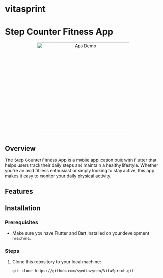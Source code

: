 # vitasprint
# Step Counter Fitness App

<p align="center">
  <img src="https://img.freepik.com/free-vector/flat-woman-using-smartphone-with-pedometer-counting-steps_88138-943.jpg" alt="App Demo" width="300">
</p>

## Overview

The Step Counter Fitness App is a mobile application built with Flutter that helps users track their daily steps and maintain a healthy lifestyle. Whether you're an avid fitness enthusiast or simply looking to stay active, this app makes it easy to monitor your daily physical activity.

## Features

## Installation

### Prerequisites

- Make sure you have Flutter and Dart installed on your development machine.

### Steps

1. Clone this repository to your local machine:

   ```shell
   git clone https://github.com/syedtazyeen/VitaSprint.git

